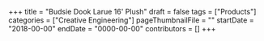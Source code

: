 +++
title = "Budsie Dook Larue 16' Plush"
draft = false
tags = ["Products"]
categories = ["Creative Engineering"]
pageThumbnailFile = ""
startDate = "2018-00-00"
endDate = "0000-00-00"
contributors = []
+++
